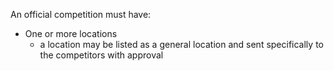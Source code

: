 An official competition must have:
- One or more locations
  * a location may be listed as a general location and sent specifically to the competitors with approval
